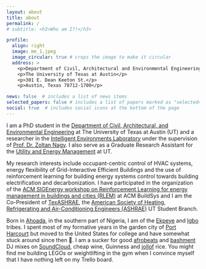 ```yaml
---
layout: about
title: about
permalink: /
# subtitle: <h3>Who am I?!</h3>

profile:
  align: right
  image: me_1.jpeg
  image_circular: true # crops the image to make it circular
  address: >
    <p>Department of Civil, Architectural and Environmental Engineering</p>
    <p>The University of Texas at Austin</p>
    <p>301 E. Dean Keeton St.</p>
    <p>Austin, Texas 78712-1700</p>

news: false  # includes a list of news items
selected_papers: false # includes a list of papers marked as "selected={true}"
social: true  # includes social icons at the bottom of the page
---
```


I am a PhD student in the [Department of Civil, Architectural, and Environmental Engineering](https://www.caee.utexas.edu) at The University of Texas at Austin (UT) and a researcher in the [Intelligent Environments Laboratory](https://www.ie-lab.org) under the supervision of [Prof. Dr. Zoltan Nagy](https://www.caee.utexas.edu/people/faculty/faculty-directory/nagy). I also serve as a Graduate Research Assistant for the [Utility and Energy Management](https://utilities.utexas.edu) at UT.

My research interests include occupant-centric control of HVAC systems, energy flexibility of Grid-Interactive Efficient Buildings and the use of reinforcement learning for building energy systems control towards building electrification and decarbonization. I have participated in the organization of the [ACM SIGEnergy workshop on Reinforcement Learning for energy management in buildings and cities (RLEM)](http://www.rlem-workshop.net) at ACM BuildSys and I am the Co-President of [TexASHRAE](https://sites.utexas.edu/ashrae/), the [American Society of Heating, Refrigerating and Air-Conditioning Engineers (ASHRAE)](https://www.ashrae.org) UT Student Branch.

Born in [Ahoada](https://en.wikipedia.org/wiki/Ahoada), in the southern part of Nigeria, I am of the [Ekpeye](https://en.wikipedia.org/wiki/Ekpeye_people) and [Igbo](https://en.wikipedia.org/wiki/Igbo_people) tribes. I spent most of my formative years in the garden city of [Port Harcourt](https://en.wikipedia.org/wiki/Port_Harcourt) but moved to the United States for college and have somewhat stuck around since then :slightly_smiling_face:. I am a sucker for good [afrobeats](https://en.wikipedia.org/wiki/Afrobeats) and [bashment](https://en.wikipedia.org/wiki/Dancehall) DJ mixes on [SoundCloud](https://soundcloud.com/kingsley-nweye), cheap wine, Guinness and [jollof](https://en.wikipedia.org/wiki/Jollof_rice) rice. You might find me building LEGOs or weightlifting in the gym when I convince myself that I have nothing left on my Trello board.
